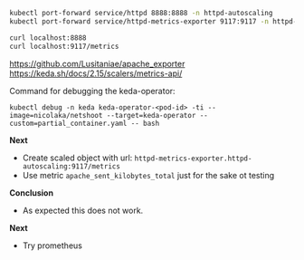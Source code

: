 ```sh
kubectl port-forward service/httpd 8888:8888 -n httpd-autoscaling
kubectl port-forward service/httpd-metrics-exporter 9117:9117 -n httpd-autoscaling

curl localhost:8888
curl localhost:9117/metrics
```

https://github.com/Lusitaniae/apache_exporter
https://keda.sh/docs/2.15/scalers/metrics-api/

Command for debugging the keda-operator:
```
kubectl debug -n keda keda-operator-<pod-id> -ti --image=nicolaka/netshoot --target=keda-operator --custom=partial_container.yaml -- bash
```

**Next**
* Create scaled object with url: `httpd-metrics-exporter.httpd-autoscaling:9117/metrics`
* Use metric `apache_sent_kilobytes_total` just for the sake ot testing

**Conclusion**
* As expected this does not work.

**Next**
* Try prometheus